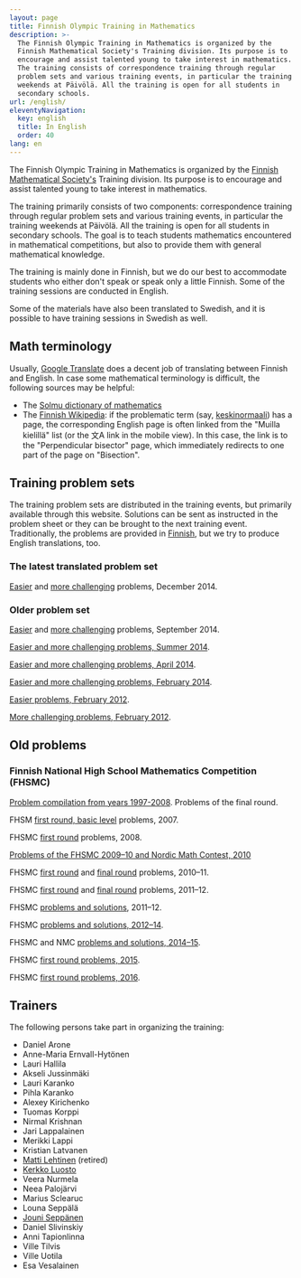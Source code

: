 ```yaml
---
layout: page
title: Finnish Olympic Training in Mathematics
description: >-
  The Finnish Olympic Training in Mathematics is organized by the
  Finnish Mathematical Society's Training division. Its purpose is to
  encourage and assist talented young to take interest in mathematics.
  The training consists of correspondence training through regular
  problem sets and various training events, in particular the training
  weekends at Päivölä. All the training is open for all students in
  secondary schools.
url: /english/
eleventyNavigation:
  key: english
  title: In English
  order: 40
lang: en
---
```

The Finnish Olympic Training in Mathematics is organized by the
[Finnish Mathematical Society's](http://www.matemaattinenyhdistys.fi)
Training division. Its purpose is to encourage and assist talented young to
take interest in mathematics.

The training primarily consists of two components: correspondence
training through regular problem sets and various training events, in
particular the training weekends at Päivölä. All the training is open
for all students in secondary schools. The goal is to teach students
mathematics encountered in mathematical competitions, but also to
provide them with general mathematical knowledge.

The training is mainly done in Finnish, but we do our best to
accommodate students who either don't speak or speak only a little
Finnish. Some of the training sessions are conducted in English.

Some of the materials have also been translated to Swedish, and it is
possible to have training sessions in Swedish as well.


## Math terminology

Usually, [Google Translate](https://translate.google.com/) does a
decent job of translating between Finnish and English. In case some
mathematical terminology is difficult, the following sources may be
helpful:

* The [Solmu dictionary of mathematics](https://matematiikkalehtisolmu.fi/sanakirja/a.html)
* The [Finnish Wikipedia](https://fi.wikipedia.org):
  if the problematic term (say, [keskinormaali](https://fi.wikipedia.org/wiki/Keskinormaali))
  has a page, the corresponding English page is often linked from the "Muilla kielillä" list
  (or the 文A link in the mobile view). In this case, the link is to the "Perpendicular bisector"
  page, which immediately redirects to one part of the page on "Bisection".


## Training problem sets

The training problem sets are distributed in the training events, but
primarily available through this website. Solutions can be sent as
instructed in the problem sheet or they can be brought to the next
training event. Traditionally, the problems are provided in
[Finnish](/valmennus/), but we try to produce English translations,
too.

### The latest translated problem set

[Easier](/valmennus/2014/vt2014_11he_eng.pdf) and
[more challenging](/valmennus/2014/vt2014_11va_eng.pdf) problems, December 2014.

### Older problem set

[Easier](/valmennus/2014/vt2014_9he_en.pdf) and
[more challenging](/valmennus/2014/vt2014_9va_en.pdf) problems, September 2014.

[Easier and more challenging problems, Summer 2014](/valmennus/2014/vt2014_6_en.pdf).

[Easier and more challenging problems, April 2014](/valmennus/2014/vt2014_4_en.pdf).

[Easier and more challenging problems, February 2014](/valmennus/2014/vt2014_2_en.pdf).

[Easier problems, February 2012](/valmennus/2012/helpot_02_2012eng.pdf).

[More challenging problems, February 2012](/valmennus/2012/vaikeat_02_2012eng.pdf).

## Old problems

### Finnish National High School Mathematics Competition (FHSMC)

[Problem compilation from years 1997-2008](/kirjallisuus/fhsmc.pdf). Problems of the final round.

FHSM [first round, basic level](/valmennus/English/ps07eng.pdf) problems, 2007.

FHSMC [first round](/valmennus/English/2008alkueng.pdf) problems, 2008.

[Problems of the FHSMC 2009–10 and Nordic Math Contest, 2010](/valmennus/English/MAOL2009_10.pdf)

FHSMC [first round](/valmennus/English/alku2010eng.pdf) and
[final round](/valmennus/English/loppu2011eng.pdf) problems, 2010–11.

FHSMC [first round](/valmennus/English/alku2011eng.pdf) and
[final round](/valmennus/English/loppu2012eng.pdf) problems, 2011–12.

FHSMC [problems and solutions](/valmennus/English/maolkilp2011_12eng.pdf), 2011–12.

FHSMC [problems and solutions, 2012–14](/valmennus/English/maolkilp2012_14eng.pdf).

FHSMC  and NMC [problems and solutions, 2014–15](/valmennus/English/maol2014_15engl.pdf).

FHSMC [first round problems, 2015](/valmennus/English/alku2015eng.pdf).

FHSMC [first round problems, 2016](/valmennus/English/alkuk2016_eng.pdf).

## Trainers

The following persons take part in organizing the training:

*  Daniel Arone
*  Anne-Maria Ernvall-Hytönen
*  Lauri Hallila
*  Akseli Jussinmäki
*  Lauri Karanko
*  Pihla Karanko
*  Alexey Kirichenko
*  Tuomas Korppi
*  Nirmal Krishnan
*  Jari Lappalainen
*  Merikki Lappi
*  Kristian Latvanen
*  [Matti Lehtinen][matti] (retired)
*  [Kerkko Luosto][kluosto]
*  Veera Nurmela
*  Neea Palojärvi
*  Marius Sclearuc
*  Louna Seppälä
*  [Jouni Seppänen][jks]
*  Daniel Slivinskiy
*  Anni Tapionlinna
*  Ville Tilvis
*  Ville Uotila
*  Esa Vesalainen

[matti]: https://www.eukleideskirjat.fi/Matti/
[kluosto]: https://www.tuni.fi/fi/kerkko-luosto
[jks]: http://www.iki.fi/jks/

